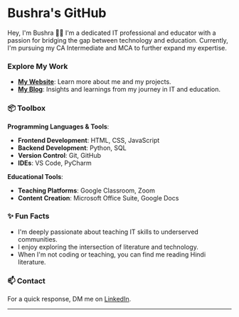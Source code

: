 # Bushra's GitHub

Hey, I'm Bushra 👋🏽
I'm a dedicated IT professional and educator with a passion for bridging the gap between technology and education. Currently, I'm pursuing my CA Intermediate and MCA to further expand my expertise.

### Explore My Work
- **[My Website](https://example.com)**: Learn more about me and my projects.
- **[My Blog](https://example.com/blog)**: Insights and learnings from my journey in IT and education.

### 📦 Toolbox
**Programming Languages & Tools**:
- **Frontend Development**: HTML, CSS, JavaScript
- **Backend Development**: Python, SQL
- **Version Control**: Git, GitHub
- **IDEs**: VS Code, PyCharm

**Educational Tools**:
- **Teaching Platforms**: Google Classroom, Zoom
- **Content Creation**: Microsoft Office Suite, Google Docs

### ✨ Fun Facts
- I'm deeply passionate about teaching IT skills to underserved communities.
- I enjoy exploring the intersection of literature and technology.
- When I'm not coding or teaching, you can find me reading Hindi literature.

### 📫 Contact
For a quick response, DM me on [LinkedIn](https://www.linkedin.com/in/your-profile).

---

